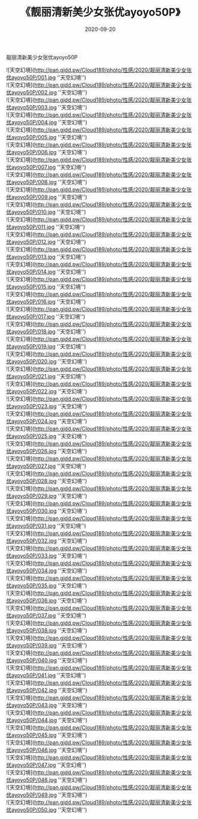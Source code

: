﻿---
layout: post
title:  《靓丽清新美少女张优ayoyo50P》
date:   2020-09-20
img: http://pan.gjdd.pw/Cloud189/photo/性感/2020/靓丽清新美少女张优ayoyo50P/000.jpg
categories: [美女, 性感, 泳衣]
---

靓丽清新美少女张优ayoyo50P



![天空幻境](http://pan.gjdd.pw/Cloud189/photo/性感/2020/靓丽清新美少女张优ayoyo50P/001.jpg ''天空幻境'') <br>
![天空幻境](http://pan.gjdd.pw/Cloud189/photo/性感/2020/靓丽清新美少女张优ayoyo50P/002.jpg ''天空幻境'') <br>
![天空幻境](http://pan.gjdd.pw/Cloud189/photo/性感/2020/靓丽清新美少女张优ayoyo50P/003.jpg ''天空幻境'') <br>
![天空幻境](http://pan.gjdd.pw/Cloud189/photo/性感/2020/靓丽清新美少女张优ayoyo50P/004.jpg ''天空幻境'') <br>
![天空幻境](http://pan.gjdd.pw/Cloud189/photo/性感/2020/靓丽清新美少女张优ayoyo50P/005.jpg ''天空幻境'') <br>
![天空幻境](http://pan.gjdd.pw/Cloud189/photo/性感/2020/靓丽清新美少女张优ayoyo50P/006.jpg ''天空幻境'') <br>
![天空幻境](http://pan.gjdd.pw/Cloud189/photo/性感/2020/靓丽清新美少女张优ayoyo50P/007.jpg ''天空幻境'') <br>
![天空幻境](http://pan.gjdd.pw/Cloud189/photo/性感/2020/靓丽清新美少女张优ayoyo50P/008.jpg ''天空幻境'') <br>
![天空幻境](http://pan.gjdd.pw/Cloud189/photo/性感/2020/靓丽清新美少女张优ayoyo50P/009.jpg ''天空幻境'') <br>
![天空幻境](http://pan.gjdd.pw/Cloud189/photo/性感/2020/靓丽清新美少女张优ayoyo50P/010.jpg ''天空幻境'') <br>
![天空幻境](http://pan.gjdd.pw/Cloud189/photo/性感/2020/靓丽清新美少女张优ayoyo50P/011.jpg ''天空幻境'') <br>
![天空幻境](http://pan.gjdd.pw/Cloud189/photo/性感/2020/靓丽清新美少女张优ayoyo50P/012.jpg ''天空幻境'') <br>
![天空幻境](http://pan.gjdd.pw/Cloud189/photo/性感/2020/靓丽清新美少女张优ayoyo50P/013.jpg ''天空幻境'') <br>
![天空幻境](http://pan.gjdd.pw/Cloud189/photo/性感/2020/靓丽清新美少女张优ayoyo50P/014.jpg ''天空幻境'') <br>
![天空幻境](http://pan.gjdd.pw/Cloud189/photo/性感/2020/靓丽清新美少女张优ayoyo50P/015.jpg ''天空幻境'') <br>
![天空幻境](http://pan.gjdd.pw/Cloud189/photo/性感/2020/靓丽清新美少女张优ayoyo50P/016.jpg ''天空幻境'') <br>
![天空幻境](http://pan.gjdd.pw/Cloud189/photo/性感/2020/靓丽清新美少女张优ayoyo50P/017.jpg ''天空幻境'') <br>
![天空幻境](http://pan.gjdd.pw/Cloud189/photo/性感/2020/靓丽清新美少女张优ayoyo50P/018.jpg ''天空幻境'') <br>
![天空幻境](http://pan.gjdd.pw/Cloud189/photo/性感/2020/靓丽清新美少女张优ayoyo50P/019.jpg ''天空幻境'') <br>
![天空幻境](http://pan.gjdd.pw/Cloud189/photo/性感/2020/靓丽清新美少女张优ayoyo50P/020.jpg ''天空幻境'') <br>
![天空幻境](http://pan.gjdd.pw/Cloud189/photo/性感/2020/靓丽清新美少女张优ayoyo50P/021.jpg ''天空幻境'') <br>
![天空幻境](http://pan.gjdd.pw/Cloud189/photo/性感/2020/靓丽清新美少女张优ayoyo50P/022.jpg ''天空幻境'') <br>
![天空幻境](http://pan.gjdd.pw/Cloud189/photo/性感/2020/靓丽清新美少女张优ayoyo50P/023.jpg ''天空幻境'') <br>
![天空幻境](http://pan.gjdd.pw/Cloud189/photo/性感/2020/靓丽清新美少女张优ayoyo50P/024.jpg ''天空幻境'') <br>
![天空幻境](http://pan.gjdd.pw/Cloud189/photo/性感/2020/靓丽清新美少女张优ayoyo50P/025.jpg ''天空幻境'') <br>
![天空幻境](http://pan.gjdd.pw/Cloud189/photo/性感/2020/靓丽清新美少女张优ayoyo50P/026.jpg ''天空幻境'') <br>
![天空幻境](http://pan.gjdd.pw/Cloud189/photo/性感/2020/靓丽清新美少女张优ayoyo50P/027.jpg ''天空幻境'') <br>
![天空幻境](http://pan.gjdd.pw/Cloud189/photo/性感/2020/靓丽清新美少女张优ayoyo50P/028.jpg ''天空幻境'') <br>
![天空幻境](http://pan.gjdd.pw/Cloud189/photo/性感/2020/靓丽清新美少女张优ayoyo50P/029.jpg ''天空幻境'') <br>
![天空幻境](http://pan.gjdd.pw/Cloud189/photo/性感/2020/靓丽清新美少女张优ayoyo50P/030.jpg ''天空幻境'') <br>
![天空幻境](http://pan.gjdd.pw/Cloud189/photo/性感/2020/靓丽清新美少女张优ayoyo50P/031.jpg ''天空幻境'') <br>
![天空幻境](http://pan.gjdd.pw/Cloud189/photo/性感/2020/靓丽清新美少女张优ayoyo50P/032.jpg ''天空幻境'') <br>
![天空幻境](http://pan.gjdd.pw/Cloud189/photo/性感/2020/靓丽清新美少女张优ayoyo50P/033.jpg ''天空幻境'') <br>
![天空幻境](http://pan.gjdd.pw/Cloud189/photo/性感/2020/靓丽清新美少女张优ayoyo50P/034.jpg ''天空幻境'') <br>
![天空幻境](http://pan.gjdd.pw/Cloud189/photo/性感/2020/靓丽清新美少女张优ayoyo50P/035.jpg ''天空幻境'') <br>
![天空幻境](http://pan.gjdd.pw/Cloud189/photo/性感/2020/靓丽清新美少女张优ayoyo50P/036.jpg ''天空幻境'') <br>
![天空幻境](http://pan.gjdd.pw/Cloud189/photo/性感/2020/靓丽清新美少女张优ayoyo50P/037.jpg ''天空幻境'') <br>
![天空幻境](http://pan.gjdd.pw/Cloud189/photo/性感/2020/靓丽清新美少女张优ayoyo50P/038.jpg ''天空幻境'') <br>
![天空幻境](http://pan.gjdd.pw/Cloud189/photo/性感/2020/靓丽清新美少女张优ayoyo50P/039.jpg ''天空幻境'') <br>
![天空幻境](http://pan.gjdd.pw/Cloud189/photo/性感/2020/靓丽清新美少女张优ayoyo50P/040.jpg ''天空幻境'') <br>
![天空幻境](http://pan.gjdd.pw/Cloud189/photo/性感/2020/靓丽清新美少女张优ayoyo50P/041.jpg ''天空幻境'') <br>
![天空幻境](http://pan.gjdd.pw/Cloud189/photo/性感/2020/靓丽清新美少女张优ayoyo50P/042.jpg ''天空幻境'') <br>
![天空幻境](http://pan.gjdd.pw/Cloud189/photo/性感/2020/靓丽清新美少女张优ayoyo50P/043.jpg ''天空幻境'') <br>
![天空幻境](http://pan.gjdd.pw/Cloud189/photo/性感/2020/靓丽清新美少女张优ayoyo50P/044.jpg ''天空幻境'') <br>
![天空幻境](http://pan.gjdd.pw/Cloud189/photo/性感/2020/靓丽清新美少女张优ayoyo50P/045.jpg ''天空幻境'') <br>
![天空幻境](http://pan.gjdd.pw/Cloud189/photo/性感/2020/靓丽清新美少女张优ayoyo50P/046.jpg ''天空幻境'') <br>
![天空幻境](http://pan.gjdd.pw/Cloud189/photo/性感/2020/靓丽清新美少女张优ayoyo50P/047.jpg ''天空幻境'') <br>
![天空幻境](http://pan.gjdd.pw/Cloud189/photo/性感/2020/靓丽清新美少女张优ayoyo50P/048.jpg ''天空幻境'') <br>
![天空幻境](http://pan.gjdd.pw/Cloud189/photo/性感/2020/靓丽清新美少女张优ayoyo50P/049.jpg ''天空幻境'') <br>
![天空幻境](http://pan.gjdd.pw/Cloud189/photo/性感/2020/靓丽清新美少女张优ayoyo50P/050.jpg ''天空幻境'') <br>